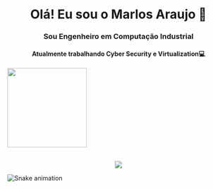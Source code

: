 <h1 align="center">Olá! Eu sou o Marlos Araujo 👋</h1>

<h3 align="center">Sou Engenheiro em Computação Industrial</h3>

<h4 align="center">Atualmente trabalhando Cyber Security e Virtualization💻</h4>

<div>
  <a href="https://github.com/MarlosMAraujo">
  <img height="180em" src="https://github-readme-stats.vercel.app/api?username=MarlosAraujo&show_icons=true&theme=chartreuse-dark&include_all_commits=true&count_private=true" />
  </a>
<div>
  
</br>
<p align="center">   <img alingn="center" src="https://profile-counter.glitch.me/MarlosMAraujo/count.svg" /></p>
  
  ![Snake animation](https://github.com/MarlosMAraujo/rtenorioh/blob/output/github-contribution-grid-snake.svg)
